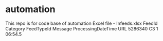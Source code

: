 # automation
This repo is for code base of automation
Excel file - Infeeds.xlsx
FeedId	Category	FeedTypeId	Message	ProcessingDateTime	URL
5286340	C3	1		06:54.5	
